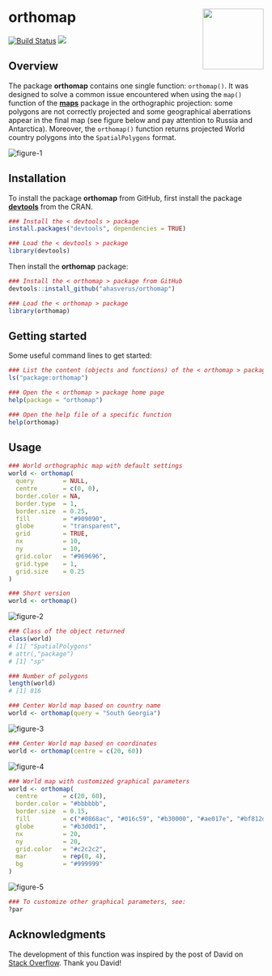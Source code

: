 orthomap <img src="img/orthomap-sticker.png" height="120" align="right"/>
=========================================================

[![Build Status](https://travis-ci.org/ahasverus/orthomap.svg?branch=master)](https://travis-ci.org/ahasverus/orthomap) [![](https://img.shields.io/badge/licence-GPLv3-8f10cb.svg)](http://www.gnu.org/licenses/gpl.html)

Overview
--------

The package **orthomap** contains one single function: `orthomap()`. It was designed to solve a common issue encountered when using the `map()` function of the [**maps**](http://cran.r-project.org/web/packages/maps/index.html) package in the orthographic projection: some polygons are not correctly projected and some geographical aberrations appear in the final map (see figure below and pay attention to Russia and Antarctica). Moreover, the `orthomap()` function returns projected World country polygons into the `SpatialPolygons` format.

![figure-1](img/figure-1.png)

Installation
--------

To install the package **orthomap** from GitHub, first install the package [**devtools**](http://cran.r-project.org/web/packages/devtools/index.html) from the CRAN.

```r
### Install the < devtools > package
install.packages("devtools", dependencies = TRUE)

### Load the < devtools > package
library(devtools)
```

Then install the **orthomap** package:

```r
### Install the < orthomap > package from GitHub
devtools::install_github("ahasverus/orthomap")

### Load the < orthomap > package
library(orthomap)
```

Getting started
--------

Some useful command lines to get started:

```r
### List the content (objects and functions) of the < orthomap > package
ls("package:orthomap")

### Open the < orthomap > package home page
help(package = "orthomap")

### Open the help file of a specific function
help(orthomap)
```

Usage
--------

```r
### World orthographic map with default settings
world <- orthomap(
  query        = NULL,
  centre       = c(0, 0),
  border.color = NA,
  border.type  = 1,
  border.size  = 0.25,
  fill         = "#909090",
  globe        = "transparent",
  grid         = TRUE,
  nx           = 10,
  ny           = 10,
  grid.color   = "#969696",
  grid.type    = 1,
  grid.size    = 0.25
)

### Short version
world <- orthomap()
```

![figure-2](img/figure-2.png)

```r
### Class of the object returned
class(world)
# [1] "SpatialPolygons"
# attr(,"package")
# [1] "sp"

### Number of polygons
length(world)
# [1] 816
```

```r
### Center World map based on country name
world <- orthomap(query = "South Georgia")
```

![figure-3](img/figure-3.png)

```r
### Center World map based on coordinates
world <- orthomap(centre = c(20, 60))
```

![figure-4](img/figure-4.png)

```r
### World map with customized graphical parameters
world <- orthomap(
  centre       = c(20, 60),
  border.color = "#bbbbbb",
  border.size  = 0.15,
  fill         = c("#0868ac", "#016c59", "#b30000", "#ae017e", "#bf812d"),
  globe        = "#b3d0d1",
  nx           = 20,
  ny           = 20,
  grid.color   = "#c2c2c2",
  mar          = rep(0, 4),
  bg           = "#999999"
)
```

![figure-5](img/figure-5.png)

```r
### To customize other graphical parameters, see:
?par
```

Acknowledgments
--------

The development of this function was inspired by the post of David on [Stack Overflow](https://stackoverflow.com/questions/35911452/clipping-polygons-when-drawing-world-map-in-orthographic-projection). Thank you David!
